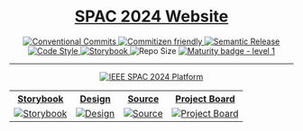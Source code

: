 <div align="center">
  <h1>
    <a href="https://ieeespac.ca">SPAC 2024 Website</a>
  </h1>
  <a href="https://conventionalcommits.org">
    <img src="https://img.shields.io/badge/Conventional%20Commits-1.0.0-%23FE5196?logo=conventionalcommits&logoColor=white" alt="Conventional Commits">
  </a>
  <a href="http://commitizen.github.io/cz-cli/">
    <img src="https://img.shields.io/badge/commitizen-friendly-brightgreen.svg" alt="Commitizen friendly">
  </a>
  <a href="https://semantic-release.gitbook.io/semantic-release">
    <img src="https://img.shields.io/badge/%20%20%F0%9F%93%A6%F0%9F%9A%80-semantic--release-e10079.svg?style=flat-square" alt="Semantic Release">
  </a>
  <a href="https://github.com/antfu/eslint-config">
    <img src="https://antfu.me/badge-code-style.svg" alt="Code Style">
  </a>
  <a href="https://github.com/storybooks/storybook">
    <img src="https://raw.githubusercontent.com/storybooks/brand/master/badge/badge-storybook.svg" alt="Storybook">
  </a>
  <img src="https://img.shields.io/github/repo-size/ieee-spac/2024" alt="Repo Size">
  <a href="https://github.com/tophat/getting-started/blob/master/scorecard.md">
    <img src="https://img.shields.io/badge/Maturity-Level%201%20--%20New%20Project-yellow.svg" alt="Maturity badge - level 1">
  </a>

</div>

  <hr/>

<div align="center">
  <a href="https://github.com/ieee-spac/2024">
    <img
      src="https://github.com/user-attachments/assets/137af3c0-f78b-478f-ba88-853562e26bba"
      alt="IEEE SPAC 2024 Platform"
    />
  </a>
</div>

<table align="center">
  <tr>
    <th align="center">
      <a
        href="https://main--665264891b6bc70eded9109a.chromatic.com"
        ><strong>Storybook</strong></a
      >
    </th>
    <th align="center">
      <a
        href="https://www.figma.com/design/rxRdlFbCkzJDezvIPPaQvo/IEEE-SPAC-2024-Website?node-id=492-561&t=JQ71yLIitUFP0EG8-1"
        ><strong>Design</strong></a
      >
    </th>
    <th align="center">
      <a href="https://github.com/ieee-spac/2024"><strong>Source</strong></a>
    </th>
    <th align="center">
      <a href="https://github.com/orgs/ieee-spac/projects/4"
        ><strong>Project Board</strong></a
      >
    </th>
  </tr>
  <tr>
    <td align="center">
      <a
        href="https://main--665264891b6bc70eded9109a.chromatic.com"
      >
        <img
          src="https://github.com/user-attachments/assets/9a82999d-56aa-4117-ad5d-647a2252cefd"
          alt="Storybook"
        />
      </a>
    </td>
    <td align="center">
      <a
        href="https://www.figma.com/design/rxRdlFbCkzJDezvIPPaQvo/IEEE-SPAC-2024-Website?node-id=492-561&t=JQ71yLIitUFP0EG8-1"
      >
        <img
          src="https://github.com/user-attachments/assets/c6ec02bf-2512-48e3-ad71-fd6b70d9657b"
          alt="Design"
        />
      </a>
    </td>
    <td align="center">
      <a href="https://github.com/ieee-spac/2024">
        <img
          src="https://github.com/user-attachments/assets/734fc061-84bd-457f-b9fa-a0b7a078aded"
          alt="Source"
        />
      </a>
    </td>
    <td align="center">
      <a href="https://github.com/orgs/ieee-spac/projects/4">
        <img
          src="https://github.com/user-attachments/assets/86ed0680-d716-4e2f-b324-92efcb54a502"
          alt="Project Board"
        />
      </a>
    </td>
  </tr>
</table>
